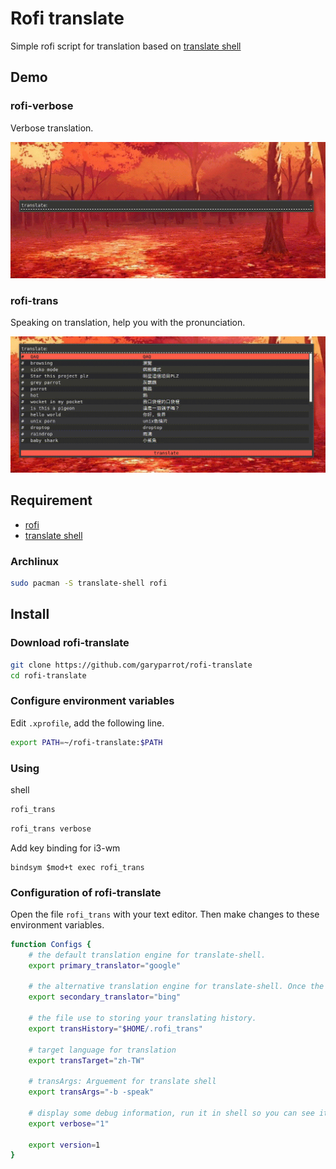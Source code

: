 # Rofi translate

Simple rofi script for translation based on [translate shell](https://github.com/soimort/translate-shell)

## Demo

### rofi-verbose

Verbose translation.

![Demo1](./demo/demo1.gif)

### rofi-trans

Speaking on translation, help you with the pronunciation.

![Demo2](./demo/demo2.gif)

## Requirement

* [rofi](https://github.com/davatorium/rofi)
* [translate shell](https://github.com/soimort/translate-shell)

### Archlinux
``` bash
sudo pacman -S translate-shell rofi 
```

## Install
### Download rofi-translate
``` bash
git clone https://github.com/garyparrot/rofi-translate
cd rofi-translate
```

### Configure environment variables
Edit `.xprofile`, add the following line.
``` bash
export PATH=~/rofi-translate:$PATH
```

### Using
shell
``` bash
rofi_trans
```

``` bash
rofi_trans verbose
```

Add key binding for i3-wm
``` plaintext
bindsym $mod+t exec rofi_trans
```

### Configuration of rofi-translate

Open the file ``rofi_trans`` with your text editor.
Then make changes to these environment variables.

```bash
function Configs {
    # the default translation engine for translate-shell.
    export primary_translator="google"

    # the alternative translation engine for translate-shell. Once the primary engine malfunctioned, the secondary engine replace it.
    export secondary_translator="bing"

    # the file use to storing your translating history.
    export transHistory="$HOME/.rofi_trans"

    # target language for translation
    export transTarget="zh-TW"

    # transArgs: Arguement for translate shell
    export transArgs="-b -speak"

    # display some debug information, run it in shell so you can see it
    export verbose="1"

    export version=1
}
```
